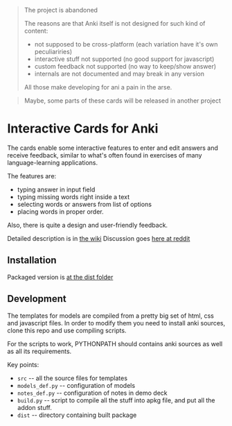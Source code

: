 
> The project is abandoned 
> 
> The reasons are that Anki itself is not designed for such kind of content:
> - not supposed to be cross-platform (each variation have it's own peculiariries)
> - interactive stuff not supported (no good support for javascript)
> - custom feedback not supported (no way to keep/show answer)
> - internals are not documented and may break in any version
> 
> All those make developing for ani a pain in the arse.
>

>
> Maybe, some parts of these cards will be released in another project
> 

# Interactive Cards for Anki

The cards enable some interactive features to enter and edit answers and receive feedback, similar to what's often found in exercises of many language-learning applications.

The features are:
* typing answer in input field
* typing missing words right inside a text
* selecting words or answers from list of options
* placing words in proper order.

Also, there is quite a design and user-friendly feedback.

Detailed description is in [the wiki](https://github.com/qwiglydee/anki-interactive/wiki)
Discussion goes [here at reddit](https://www.reddit.com/r/Anki/comments/8n4qt1/anki21_interactive_cards_for_language_learning/)

## Installation

Packaged version is [at the dist folder](https://github.com/qwiglydee/anki-interactive/raw/master/dist/interactive.apkg)

## Development

The templates for models are compiled from a pretty big set of html, css and javascript files. In order to modify them you need to install anki sources, clone this repo and use compiling scripts.

For the scripts to work, PYTHONPATH should contains anki sources as well as all its requirements.

Key points:
 * `src` -- all the source files for templates
 * `models_def.py` -- configuration of models
 * `notes_def.py` -- configuration of notes in demo deck
 * `build.py` -- script to compile all the stuff into apkg file, and put all the addon stuff.
 * `dist` -- directory containing built package
